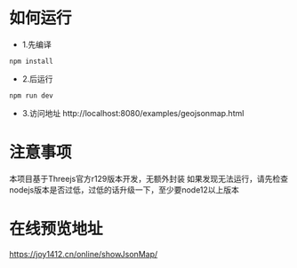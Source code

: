 # 如何运行

- 1.先编译
```
npm install
```
- 2.后运行
```
npm run dev
```
- 3.访问地址
  http://localhost:8080/examples/geojsonmap.html
  
# 注意事项
本项目基于Threejs官方r129版本开发，无额外封装
如果发现无法运行，请先检查nodejs版本是否过低，过低的话升级一下，至少要node12以上版本

# 在线预览地址
https://joy1412.cn/online/showJsonMap/


